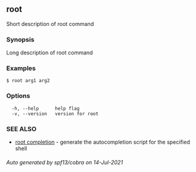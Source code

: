 ## root

Short description of root command

### Synopsis

Long description of root command

### Examples

```
$ root arg1 arg2
```

### Options

```
  -h, --help      help flag
  -v, --version   version for root
```

### SEE ALSO

* [root completion](root_completion.md)	 - generate the autocompletion script for the specified shell

###### Auto generated by spf13/cobra on 14-Jul-2021
